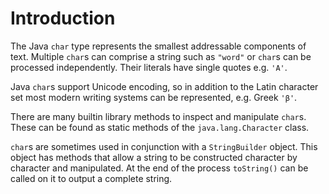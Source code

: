 # Introduction

The Java `char` type represents the smallest addressable components of text.
Multiple `char`s can comprise a string such as `"word"` or `char`s can be
processed independently. Their literals have single quotes e.g. `'A'`.

Java `char`s support Unicode encoding, so in addition to the Latin character set
most modern writing systems  can be represented,
e.g.  Greek `'β'`. 

There are many builtin library methods to inspect and manipulate `char`s. These
can be found as static methods of the `java.lang.Character` class.

`char`s are sometimes used in conjunction with a `StringBuilder` object.
This object has methods that allow a string to be constructed
character by character and manipulated. At the end of the process
`toString()` can be called on it to output a complete string.
